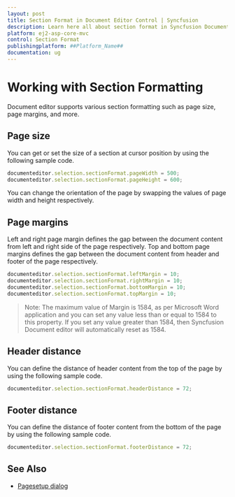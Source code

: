 ```yaml
---
layout: post
title: Section Format in Document Editor Control | Syncfusion
description: Learn here all about section format in Syncfusion Document Editor component of Syncfusion Essential JS 2 and more.
platform: ej2-asp-core-mvc
control: Section Format
publishingplatform: ##Platform_Name##
documentation: ug
---
```



# Working with Section Formatting

Document editor supports various section formatting such as page size, page margins, and more.

## Page size

You can get or set the size of a section at cursor position by using the following sample code.

```typescript
documenteditor.selection.sectionFormat.pageWidth = 500;
documenteditor.selection.sectionFormat.pageHeight = 600;
```

You can change the orientation of the page by swapping the values of page width and height respectively.

## Page margins

Left and right page margin defines the gap between the document content from left and right side of the page respectively. Top and bottom page margins defines the gap between the document content from header and footer of the page respectively.

```typescript
documenteditor.selection.sectionFormat.leftMargin = 10;
documenteditor.selection.sectionFormat.rightMargin = 10;
documenteditor.selection.sectionFormat.bottomMargin = 10;
documenteditor.selection.sectionFormat.topMargin = 10;
```

>Note: The maximum value of Margin is 1584, as per Microsoft Word application and you can set any value less than or equal to 1584 to this property. If you set any value greater than 1584, then Syncfusion Document editor will automatically reset as 1584.

## Header distance

You can define the distance of header content from the top of the page by using the following sample code.

```typescript
documenteditor.selection.sectionFormat.headerDistance = 72;
```

## Footer distance

You can define the distance of footer content from the bottom of the page by using the following sample code.

```typescript
documenteditor.selection.sectionFormat.footerDistance = 72;
```

## See Also

* [Pagesetup dialog](../asp-net-core/dialog#page-setup-dialog)
